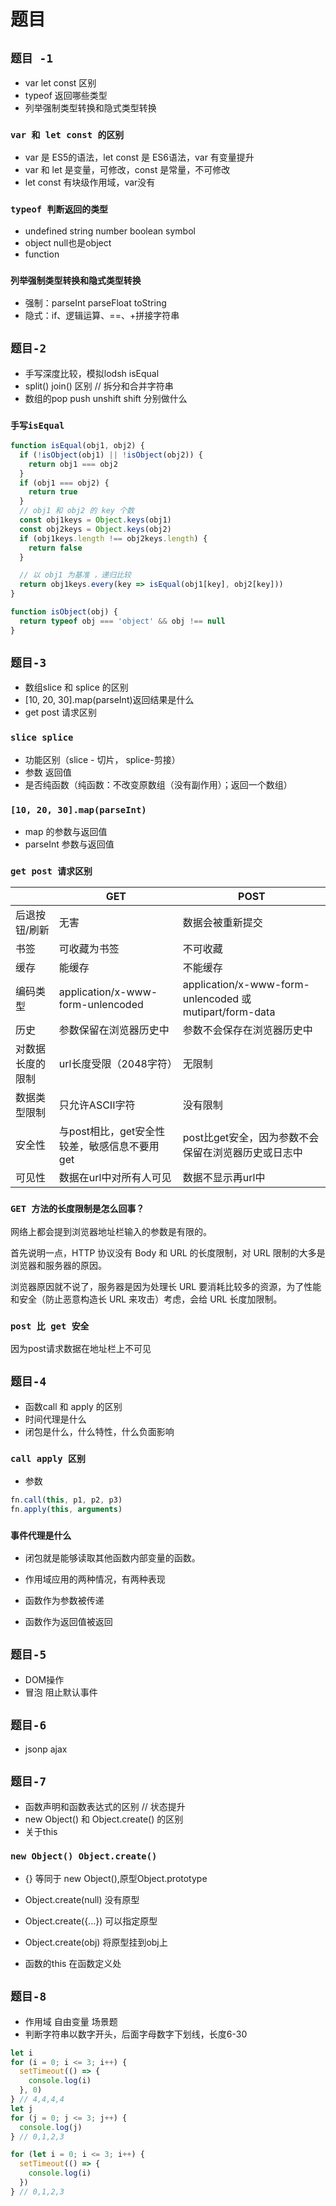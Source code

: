 # 题目

## `题目 -1`

* var let const 区别
* typeof 返回哪些类型
* 列举强制类型转换和隐式类型转换

### `var 和 let const 的区别`

* var 是 ES5的语法，let const 是 ES6语法，var 有变量提升
* var 和 let 是变量，可修改，const 是常量，不可修改
* let const 有块级作用域，var没有

### `typeof 判断返回的类型`

* undefined string number boolean symbol
* object null也是object
* function

### `列举强制类型转换和隐式类型转换`

* 强制：parseInt parseFloat toString
* 隐式：if、逻辑运算、==、+拼接字符串

## `题目-2`

* 手写深度比较，模拟lodsh isEqual
* split() join() 区别 // 拆分和合并字符串
* 数组的pop push unshift shift 分别做什么

### `手写isEqual`

```js
function isEqual(obj1, obj2) {
  if (!isObject(obj1) || !isObject(obj2)) {
    return obj1 === obj2
  }
  if (obj1 === obj2) {
    return true
  }
  // obj1 和 obj2 的 key 个数
  const obj1keys = Object.keys(obj1)
  const obj2keys = Object.keys(obj2)
  if (obj1keys.length !== obj2keys.length) {
    return false
  }

  // 以 obj1 为基准 ，递归比较
  return obj1keys.every(key => isEqual(obj1[key], obj2[key]))
}

function isObject(obj) {
  return typeof obj === 'object' && obj !== null
}
```

## `题目-3`

* 数组slice 和 splice 的区别
* [10, 20, 30].map(parseInt)返回结果是什么
* get post 请求区别

### `slice splice`

* 功能区别（slice - 切片， splice-剪接）
* 参数 返回值
* 是否纯函数（纯函数：不改变原数组（没有副作用）；返回一个数组）

### `[10, 20, 30].map(parseInt)`

* map 的参数与返回值
* parseInt 参数与返回值

### `get post 请求区别`

| |GET|POST
|-|-|-|
后退按钮/刷新|无害|数据会被重新提交
书签|可收藏为书签|不可收藏
缓存|能缓存|不能缓存
编码类型|application/x-www-form-unlencoded|application/x-www-form-unlencoded 或 mutipart/form-data
历史|参数保留在浏览器历史中|参数不会保存在浏览器历史中
对数据长度的限制|url长度受限（2048字符）|无限制
数据类型限制|只允许ASCII字符|没有限制
安全性|与post相比，get安全性较差，敏感信息不要用get|post比get安全，因为参数不会保留在浏览器历史或日志中
可见性|数据在url中对所有人可见|数据不显示再url中

### `GET 方法的长度限制是怎么回事？`

网络上都会提到浏览器地址栏输入的参数是有限的。

首先说明一点，HTTP 协议没有 Body 和 URL 的长度限制，对 URL 限制的大多是浏览器和服务器的原因。

浏览器原因就不说了，服务器是因为处理长 URL 要消耗比较多的资源，为了性能和安全（防止恶意构造长 URL 来攻击）考虑，会给 URL 长度加限制。

### `post 比 get 安全`

因为post请求数据在地址栏上不可见

## `题目-4`

* 函数call 和 apply 的区别
* 时间代理是什么
* 闭包是什么，什么特性，什么负面影响

### `call apply 区别`

* 参数

```js
fn.call(this, p1, p2, p3)
fn.apply(this, arguments)
```

### `事件代理是什么`

* 闭包就是能够读取其他函数内部变量的函数。

* 作用域应用的两种情况，有两种表现

* 函数作为参数被传递

* 函数作为返回值被返回

## `题目-5`

* DOM操作
* 冒泡 阻止默认事件

## `题目-6`

* jsonp ajax

## `题目-7`

* 函数声明和函数表达式的区别 // 状态提升
* new Object() 和 Object.create() 的区别
* 关于this

### `new Object() Object.create()`

* {} 等同于 new Object(),原型Object.prototype
* Object.create(null) 没有原型
* Object.create({...}) 可以指定原型

* Object.create(obj) 将原型挂到obj上
* 函数的this 在函数定义处

## `题目-8`

* 作用域 自由变量 场景题
* 判断字符串以数字开头，后面字母数字下划线，长度6-30

```js
let i
for (i = 0; i <= 3; i++) {
  setTimeout(() => {
    console.log(i)
  }, 0)
} // 4,4,4,4
let j
for (j = 0; j <= 3; j++) {
  console.log(j)
} // 0,1,2,3

for (let i = 0; i <= 3; i++) {
  setTimeout(() => {
    console.log(i)
  })
} // 0,1,2,3
```
